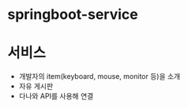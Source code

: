 # springboot-service


# 서비스
- 개발자의 item(keyboard, mouse, monitor 등)을 소개
- 자유 게시판
- 다나와 API를 사용해 연결
